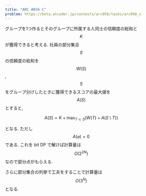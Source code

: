 ```yaml
---
title: "ARC #056 C"
problem: https://beta.atcoder.jp/contests/arc056/tasks/arc056_c
---
```

グループを1つ作るとそのグループに所属する人同士の信頼度の総和と $$ K $$ が獲得できると考える. 社員の部分集合 $$ S $$ の信頼度の総和を $$ W(S) $$, $$ S $$ をグループ分けしたときに獲得できるスコアの最大値を $$ A(S) $$ とすると,

$$
A(S) = K + \max_{T \subset S} (W(T) + A(S \setminus T))
$$

となる. ただし $$ A(\varnothing) = 0 $$ である. これを bit DP で解けば計算量は $$ O(2^{2N}) $$ なので部分点がもらえる.

さらに部分集合の列挙で工夫をすることで計算量は $$ O(3^N) $$ となる.
